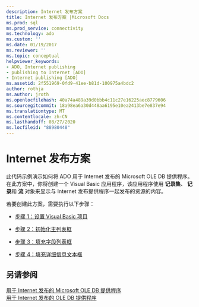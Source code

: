 ```yaml
---
description: Internet 发布方案
title: Internet 发布方案 |Microsoft Docs
ms.prod: sql
ms.prod_service: connectivity
ms.technology: ado
ms.custom: ''
ms.date: 01/19/2017
ms.reviewer: ''
ms.topic: conceptual
helpviewer_keywords:
- ADO, Internet publishing
- publishing to Internet [ADO]
- Internet publishing [ADO]
ms.assetid: 2f551969-0fd9-41ee-b81d-100975a4bdc2
author: rothja
ms.author: jroth
ms.openlocfilehash: 40a74a489a39d0bbb4c11c27e16225aec8779606
ms.sourcegitcommit: 18a98ea6a30d448aa6195e10ea2413be7e837e94
ms.translationtype: MT
ms.contentlocale: zh-CN
ms.lasthandoff: 08/27/2020
ms.locfileid: "88980448"
---
```

# <a name="internet-publishing-scenario"></a>Internet 发布方案
此代码示例演示如何将 ADO 用于 Internet 发布的 Microsoft OLE DB 提供程序。 在此方案中，你将创建一个 Visual Basic 应用程序，该应用程序使用 **记录集**、 **记录**和 **流** 对象来显示与 Internet 发布提供程序一起发布的资源的内容。  
  
 若要创建此方案，需要执行以下步骤：  
  
-   [步骤 1：设置 Visual Basic 项目](./step-1-set-up-the-visual-basic-project.md)  
  
-   [步骤 2：初始化主列表框](./step-2-initialize-the-main-list-box.md)  
  
-   [步骤 3：填充字段列表框](./step-3-populate-the-fields-list-box.md)  
  
-   [步骤 4：填充详细信息文本框](./step-4-populate-the-details-text-box.md)  
  
## <a name="see-also"></a>另请参阅  
 [用于 Internet 发布的 Microsoft OLE DB 提供程序](../appendixes/microsoft-ole-db-provider-for-internet-publishing.md)   
 [用于 Internet 发布的 OLE DB 提供程序](./the-ole-db-provider-for-internet-publishing.md)